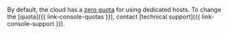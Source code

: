 By default, the cloud has a [zero quota](../../compute/concepts/limits.md#compute-quotas) for using dedicated hosts. To change the [quota]({{ link-console-quotas }}), contact [technical support]({{ link-console-support }}).